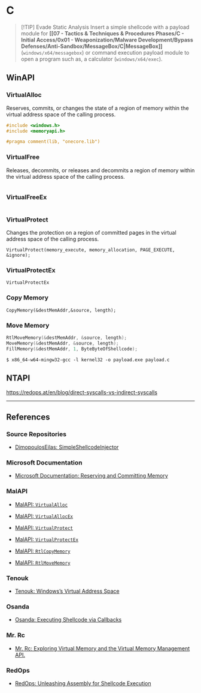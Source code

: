 # C

> [!TIP] Evade Static Analysis
> Insert a simple shellcode with a payload module for **[[07 - Tactics & Techniques & Procedures Phases/C - Initial Access/0x01 - Weaponization/Malware Development/Bypass Defenses/Anti-Sandbox/MessageBox/C|MessageBox]]** (`windows/x64/messagebox`) or command execution payload module to open a program such as, a calculator (`windows/x64/exec`).

## WinAPI

### VirtualAlloc

Reserves, commits, or changes the state of a region of memory within the virtual address space of the calling process.

```c
#include <windows.h>
#include <memoryapi.h>

#pragma comment(lib, "onecore.lib")
```

### VirtualFree

Releases, decommits, or releases and decommits a region of memory within the virtual address space of the calling process.

```c

```

### VirtualFreeEx

```c

```

### VirtualProtect

Changes the protection on a region of committed pages in the virtual address space of the calling process.

```
VirtualProtect(memory_execute, memory_allocation, PAGE_EXECUTE, &ignore);
```

### VirtualProtectEx

```
VirtualProtectEx
```

### Copy Memory

```
CopyMemory(&destMemAddr,&source, length);
```

### Move Memory

```c
RtlMoveMemory(&destMemAddr, &source, length);
MoveMemory(&destMemAddr, &source, length);
FillMemory(&destMemAddr, 1, ByteByteOfShellcode);
```

```
$ x86_64-w64-mingw32-gcc -l kernel32 -o payload.exe payload.c
```

## NTAPI

https://redops.at/en/blog/direct-syscalls-vs-indirect-syscalls

---
## References

### Source Repositories

- [DimopoulosEilas: SimpleShellcodeInjector](https://github.com/DimopoulosElias/SimpleShellcodeInjector)

### Microsoft Documentation

- [Microsoft Documentation: Reserving and Committing Memory](https://learn.microsoft.com/en-us/windows/win32/memory/reserving-and-committing-memory)

### MalAPI

- [MalAPI: `VirtualAlloc`](https://malapi.io/winapi/VirtualAlloc)

- [MalAPI: `VirtualAllocEx`](https://malapi.io/winapi/VirtualAllocEx)

- [MalAPI: `VirtualProtect`](https://malapi.io/winapi/VirtualProtect)

- [MalAPI: `VirtualProtectEx`](https://malapi.io/winapi/VirtualProtectEx)

- [MalAPI: `RtlCopyMemory`](https://malapi.io/winapi/RtlCopyMemory)

- [MalAPI: `RtlMoveMemory`](https://malapi.io/winapi/RtlMoveMemory)

### Tenouk

- [Tenouk: Windows’s Virtual Address Space](https://www.tenouk.com/WinVirtualAddressSpace.html)

### Osanda

- [Osanda: Executing Shellcode via Callbacks](https://osandamalith.com/2021/04/01/executing-shellcode-via-callbacks/)

### Mr. Rc

- [Mr. Rc: Exploring Virtual Memory and the Virtual Memory Management API.](https://de-engineer.github.io/Understanding-Virtual-Memory-Paging-and-other-memory-related-concepts/)

### RedOps

- [RedOps: Unleashing Assembly for Shellcode Execution](https://redops.at/en/blog/shell-we-assemble-unleashing-x86-inline-assembly-for-shellcode-execution)